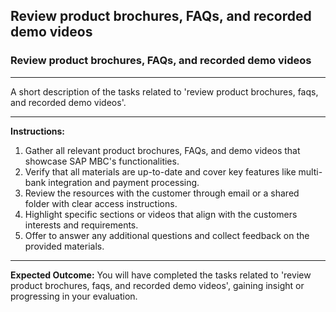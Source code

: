 ## Review product brochures, FAQs, and recorded demo videos

### Review product brochures, FAQs, and recorded demo videos

---
A short description of the tasks related to 'review product brochures, faqs, and recorded demo videos'.


---
**Instructions:**

1. Gather all relevant product brochures, FAQs, and demo videos that showcase SAP MBC's functionalities.
2. Verify that all materials are up-to-date and cover key features like multi-bank integration and payment processing.
3. Review the resources with the customer through email or a shared folder with clear access instructions.
4. Highlight specific sections or videos that align with the customers interests and requirements.
5. Offer to answer any additional questions and collect feedback on the provided materials.

---
**Expected Outcome:**
You will have completed the tasks related to 'review product brochures, faqs, and recorded demo videos', gaining insight or progressing in your evaluation.
